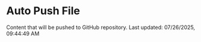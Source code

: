 # Auto Push File

Content that will be pushed to GitHub repository.
Last updated: 07/26/2025, 09:44:49 AM